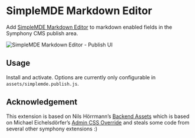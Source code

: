 # SimpleMDE Markdown Editor

Add [SimpleMDE Markdown Editor](https://github.com/NextStepWebs/simplemde-markdown-editor/) to markdown enabled fields in the Symphony CMS publish area.

![SimpleMDE Markdown Editor - Publish UI](https://cloud.githubusercontent.com/assets/870227/13945847/d98efd0c-f010-11e5-85f5-bcbe38c930fa.png)

## Usage

Install and activate. Options are currently only configurable in `assets/simplemde.publish.js`. 

## Acknowledgement

This extension is based on Nils Hörrmann’s [Backend Assets](https://github.com/symphonists/backend_assets) which is based on Michael Eichelsdörfer’s [Admin CSS Override](https://github.com/michael-e/admin_css_override) and steals some code from several other symphony extensions :)

